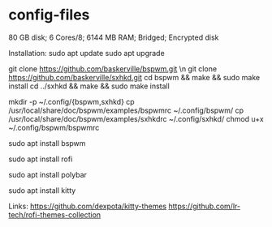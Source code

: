 # config-files

80 GB disk; 6 Cores/8; 6144 MB RAM; Bridged; Encrypted disk

Installation:
sudo apt update
sudo apt upgrade

git clone https://github.com/baskerville/bspwm.git \n
git clone https://github.com/baskerville/sxhkd.git
cd bspwm && make && sudo make install
cd ../sxhkd && make && sudo make install

mkdir -p ~/.config/{bspwm,sxhkd}
cp /usr/local/share/doc/bspwm/examples/bspwmrc ~/.config/bspwm/
cp /usr/local/share/doc/bspwm/examples/sxhkdrc ~/.config/sxhkd/
chmod u+x ~/.config/bspwm/bspwmrc

sudo apt install bspwm

sudo apt install rofi

sudo apt install polybar

sudo apt install kitty

Links:
https://github.com/dexpota/kitty-themes
https://github.com/lr-tech/rofi-themes-collection
